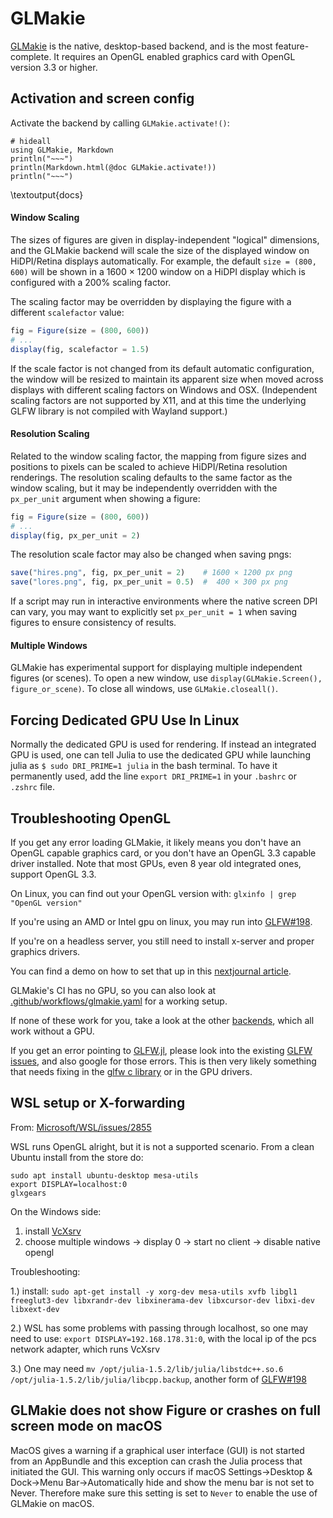 # GLMakie

[GLMakie](https://github.com/MakieOrg/Makie.jl/tree/master/GLMakie) is the native, desktop-based backend, and is the most feature-complete.
It requires an OpenGL enabled graphics card with OpenGL version 3.3 or higher.

## Activation and screen config

Activate the backend by calling `GLMakie.activate!()`:
```julia:docs
# hideall
using GLMakie, Markdown
println("~~~")
println(Markdown.html(@doc GLMakie.activate!))
println("~~~")
```
\textoutput{docs}

#### Window Scaling

The sizes of figures are given in display-independent "logical" dimensions, and the
GLMakie backend will scale the size of the displayed window on HiDPI/Retina displays
automatically.
For example, the default `size = (800, 600)` will be shown in a 1600 × 1200 window
on a HiDPI display which is configured with a 200% scaling factor.

The scaling factor may be overridden by displaying the figure with a different
`scalefactor` value:
```julia
fig = Figure(size = (800, 600))
# ...
display(fig, scalefactor = 1.5)
```

If the scale factor is not changed from its default automatic configuration, the window
will be resized to maintain its apparent size when moved across displays with different
scaling factors on Windows and OSX.
(Independent scaling factors are not supported by X11, and at this time the underlying
GLFW library is not compiled with Wayland support.)

#### Resolution Scaling

Related to the window scaling factor, the mapping from figure sizes and positions to pixels
can be scaled to achieve HiDPI/Retina resolution renderings.
The resolution scaling defaults to the same factor as the window scaling, but it may
be independently overridden with the `px_per_unit` argument when showing a figure:
```julia
fig = Figure(size = (800, 600))
# ...
display(fig, px_per_unit = 2)
```

The resolution scale factor may also be changed when saving pngs:
```julia
save("hires.png", fig, px_per_unit = 2)    # 1600 × 1200 px png
save("lores.png", fig, px_per_unit = 0.5)  #  400 × 300 px png
```
If a script may run in interactive environments where the native screen DPI can vary,
you may want to explicitly set `px_per_unit = 1` when saving figures to ensure consistency
of results.


#### Multiple Windows

GLMakie has experimental support for displaying multiple independent figures (or scenes). To open a new window, use `display(GLMakie.Screen(), figure_or_scene)`. To close all windows, use `GLMakie.closeall()`.

## Forcing Dedicated GPU Use In Linux

Normally the dedicated GPU is used for rendering.
If instead an integrated GPU is used, one can tell Julia to use the dedicated GPU while launching julia as `$ sudo DRI_PRIME=1 julia` in the bash terminal.
To have it permanently used, add the line `export DRI_PRIME=1` in  your `.bashrc` or `.zshrc` file.

## Troubleshooting OpenGL

If you get any error loading GLMakie, it likely means you don't have an OpenGL capable graphics card, or you don't have an OpenGL 3.3 capable driver installed.
Note that most GPUs, even 8 year old integrated ones, support OpenGL 3.3.

On Linux, you can find out your OpenGL version with:
`glxinfo | grep "OpenGL version"`

If you're using an AMD or Intel gpu on linux, you may run into [GLFW#198](https://github.com/JuliaGL/GLFW.jl/issues/198).

If you're on a headless server, you still need to install x-server and
proper graphics drivers.

You can find a demo on how to set that up in this [nextjournal article](https://nextjournal.com/sdanisch/GLMakie-nogpu).

GLMakie's CI has no GPU, so you can also look at [.github/workflows/glmakie.yaml](https://github.com/MakieOrg/Makie.jl/blob/master/.github/workflows/glmakie.yaml) for a working setup.

If none of these work for you, take a look at the other [backends](/explanations/backends/), which all work without a GPU.

If you get an error pointing to [GLFW.jl](https://github.com/JuliaGL/GLFW.jl), please look into the existing [GLFW issues](https://github.com/JuliaGL/GLFW.jl/issues), and also google for those errors. This is then very likely something that needs fixing in the  [glfw c library](https://github.com/glfw/glfw) or in the GPU drivers.


## WSL setup or X-forwarding

From: [Microsoft/WSL/issues/2855](https://github.com/Microsoft/WSL/issues/2855#issuecomment-358861903)

WSL runs OpenGL alright, but it is not a supported scenario.
From a clean Ubuntu install from the store do:

```
sudo apt install ubuntu-desktop mesa-utils
export DISPLAY=localhost:0
glxgears
```

On the Windows side:

1) install [VcXsrv](https://sourceforge.net/projects/vcxsrv/)
2) choose multiple windows -> display 0 -> start no client -> disable native opengl

Troubleshooting:

1.)  install: `sudo apt-get install -y xorg-dev mesa-utils xvfb libgl1 freeglut3-dev libxrandr-dev libxinerama-dev libxcursor-dev libxi-dev libxext-dev`

2.) WSL has some problems with passing through localhost, so one may need to use: `export DISPLAY=192.168.178.31:0`, with the local ip of the pcs network adapter, which runs VcXsrv

3.) One may need `mv /opt/julia-1.5.2/lib/julia/libstdc++.so.6 /opt/julia-1.5.2/lib/julia/libcpp.backup`, another form of [GLFW#198](https://github.com/JuliaGL/GLFW.jl/issues/198)

## GLMakie does not show Figure or crashes on full screen mode on macOS

MacOS gives a warning if a graphical user interface (GUI) is not started from an AppBundle and this exception can crash the Julia process that initiated the GUI. 
This warning only occurs if macOS Settings->Desktop & Dock->Menu Bar->Automatically hide and show the menu bar is not set to Never.
Therefore make sure this setting is set to `Never` to enable the use of GLMakie on macOS.
